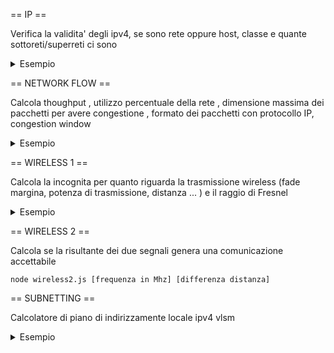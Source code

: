 == IP ==

Verifica la validita' degli ipv4, se sono rete oppure host, classe e quante sottoreti/superreti ci sono
<details>
<summary> Esempio </summary>

`node ipvalidi.js 191.0.0.2/20`

> [-] E' valido

> [-] E' rete

> [-] Subnetting di 16 reti
</details>

== NETWORK FLOW ==

Calcola thoughput , utilizzo percentuale della rete , dimensione massima dei pacchetti per avere congestione , formato dei pacchetti con protocollo IP, congestion window

<details>
<summary> Esempio </summary>

`node network_flow.js`

>[-] Scegli una delle opzioni
>
 >1. Calcola throughput
 >
 >2. Calcola utilizzo della rete
 >
 >3. Calcola dimensione massima del pacchetto per la congestion
 >
 >4. Trasmetti blocco dati con protocollo IP
 >
 >5. Congestion Window
 >
 > > 1
 >
 >[!] Si considera stop and wait !
 >
 >[?] Dimensione pacchetto in KB : 1
 >
 >[?] RTT in ms : 250
 >
 >[-] Throughput 4 KB/s
 >
 </details>

== WIRELESS 1 ==

Calcola la incognita per quanto riguarda la trasmissione wireless (fade margina, potenza di trasmissione, distanza ... ) e 
il raggio di Fresnel

<details>
<summary> Esempio </summary>

`node wireless1.js`

> Scegli una opzione
>
> [1] Cerca la incognita
>
> [2] Calcola raggio di Fresnel
>
> > 1
>
> [!] Ricorda che tutti i dati vanno inseriti positivi
>
> [!] Inserisci 'x' quando e' l'incognita da trovare
>
> [?] Guadagni : 14
>
> [?] Perdite ( >= 0 ): 0
>
> [?] Frequenza (Mhz) : 1900
>
> [?] Distanza (miglia) : 5
>
> [?] Potenza di trasmissione (dBm) : x
>
> [?] Receiver sensitivity (>= 0)(dBm) : 97
>
> [?] Fade margin [10,20] (dBm) : 0
>
> [?] C'e' nebbia ( o disturbi vari ) [y/n] : y
>
> [-] Uso fade margin di 10 dBm
>
> [-] Free space loss 116.15447210577696 dBm
>
> [-] Potenza ricevuta parziale -102.15447210577696 dBm
>
> [-] Potenza di trasmissione
>
>                15.15447210577696 dBm
>
>                32.76779444300169 mW
</details>

== WIRELESS 2 ==

Calcola se la risultante dei due segnali genera una comunicazione accettabile

`node wireless2.js [frequenza in Mhz] [differenza distanza]`

== SUBNETTING ==

Calcolatore di piano di indirizzamente locale ipv4 vlsm

<details>
<summary> Esempio </summary>

`node subnetting.js 122.100.180.0/21`

> [-] Network 122.100.176.0/21
>
> [-] First Host 122.100.176.1
>
> [-] Last Host 122.100.183.253
>
> [-] Router 122.100.183.254
>
> [-] Broadcast 122.100.183.255
>
> [?] Quante subnet ci sono ? 2
>
> [?] Nome : A
>
> [?] Max host : 1018
>
> [?] Nome : B
>
> [?] Max host : 208

> Subnet A (1018)
>
> [-] Network 122.100.176.0/22
>
> [-] First Host 122.100.176.1
>
> [-] Last Host 122.100.179.253
>
> [-] Router 122.100.179.254
>
> [-] Broadcast 122.100.179.255
>
> [-] Gateway 122.100.183.254
>
> [?] Quante subnet ci sono ? 2
>
> [?] Nome : A1
>
> > [?] Max host : 57
>
> [?] Nome : A2
>
> [?] Max host : 279

> Subnet A2 (279)
>
> [-] Network 122.100.176.0/23
>
> [-] First Host 122.100.176.1
>
> [-] Last Host 122.100.177.253
>
> [-] Router 122.100.177.254
>
> [-] Broadcast 122.100.177.255
>
> [-] Gateway 122.100.179.254
>
> [?] Quante subnet ci sono ? 0

> Subnet A1 (57)
>
> [-] Network 122.100.178.0/26

> [-] First Host 122.100.178.1
>
> [-] Last Host 122.100.178.61
>
> [-] Router 122.100.178.62
>
> [-] Broadcast 122.100.178.63
>
> [-] Gateway 122.100.179.254
>
> [?] Quante subnet ci sono ? 0

> Subnet B (208)
>
> [-] Network 122.100.180.0/24
>
> [-] First Host 122.100.180.1
>
> [-] Last Host 122.100.180.253
>
> [-] Router 122.100.180.254
>
> [-] Broadcast 122.100.180.255
>
> [-] Gateway 122.100.183.254
>
> [?] Quante subnet ci sono ? 0

</details>
